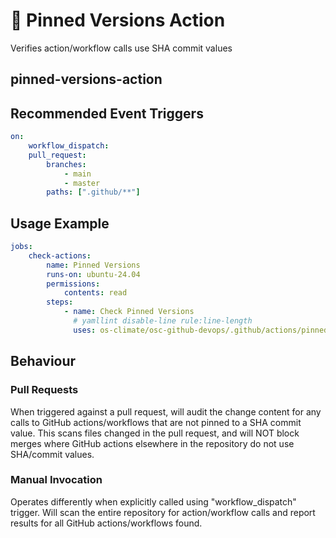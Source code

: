 <!--
SPDX-License-Identifier: Apache-2.0
SPDX-FileCopyrightText: 2024 The Linux Foundation
-->

# 📌 Pinned Versions Action

Verifies action/workflow calls use SHA commit values

## pinned-versions-action

## Recommended Event Triggers

```yaml
on:
    workflow_dispatch:
    pull_request:
        branches:
            - main
            - master
        paths: [".github/**"]
```

## Usage Example

<!-- markdownlint-disable MD013 -->

```yaml
jobs:
    check-actions:
        name: Pinned Versions
        runs-on: ubuntu-24.04
        permissions:
            contents: read
        steps:
            - name: Check Pinned Versions
              # yamllint disable-line rule:line-length
              uses: os-climate/osc-github-devops/.github/actions/pinned-versions-action@ea8bbd5f4f817abe64b2498e0f1393ca15b86c0e # v1.0.0
```

<!-- markdownlint-enable MD013 -->

## Behaviour

### Pull Requests

When triggered against a pull request, will audit the change content for any
calls to GitHub actions/workflows that are not pinned to a SHA commit value.
This scans files changed in the pull request, and will NOT block merges
where GitHub actions elsewhere in the repository do not use SHA/commit values.

### Manual Invocation

Operates differently when explicitly called using "workflow_dispatch" trigger.
Will scan the entire repository for action/workflow calls and report results
for all GitHub actions/workflows found.

